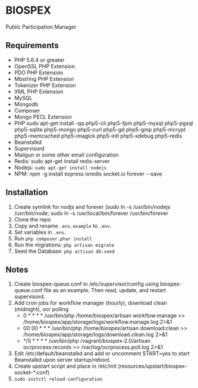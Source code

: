 BIOSPEX
=======

Public Participation Manager

Requirements
------------

 - PHP 5.6.4 or greater
 - OpenSSL PHP Extension
 - PDO PHP Extension
 - Mbstring PHP Extension
 - Tokenizer PHP Extension
 - XML PHP Extension
 - MySQL
 - Mongodb
 - Composer
 - Mongo PECL Extension
 - PHP sudo apt-get install -qq php5-cli php5-fpm php5-mysql php5-pgsql php5-sqlite php5-mongo php5-curl php5-gd php5-gmp php5-mcrypt php5-memcached php5-imagick php5-intl php5-xdebug php5-redis
 - Beanstalkd
 - Supervisord
 - Mailgun or some other email configuration
 - Redis: sudo apt-get install redis-server
 - Nodejs: ```sudo apt-get install nodejs```
 - NPM: npm -g install express ioredis socket.io forever --save


Installation
------------
1. Create symlink for nodjs and forever (sudo ln -s /usr/bin/nodejs /usr/bin/node; sudo ln -s /usr/local/bin/forever /usr/bin/forever
1. Clone the repo
2. Copy and rename ```.env.example``` to ```.env```.
3. Set variables in ```.env```.
6. Run ```php composer.phar install```
7. Run the migrations: ```php artisan migrate```
8. Seed the Database: ```php artisan db:seed```

Notes
-----
1. Create biospex-queue.conf in /etc/supervisor/config using biospex-queue.conf file as an example. Then read, update, and restart supervisord.
2. Add cron jobs for workflow manager (hourly), download clean (midnight), ocr polling.
    - 0 * * * * /usr/bin/php /home/biospex/artisan workflow:manage >> /home/biospex/app/storage/logs/workflow.manage.log 2>&1
    - 00 00 * * * /usr/bin/php /home/biospex/artisan download:clean >> /home/biospex/app/storage/logs/download.clean.log 2>&1
    - */5 * * * * /usr/bin/php /vagrant/biospex-2.0/artisan ocrprocess:records >> /var/log/ocrprocess.poll.log 2>&1
3. Edit /etc/default/beanstalkd and add or uncomment START=yes to start Beanstalkd upon server startup/reboot.
4. Create upstart script and place in /etc/init (resources/upstart/biospex-socket-*.conf)
5. ```sudo initctl reload-configuration```
